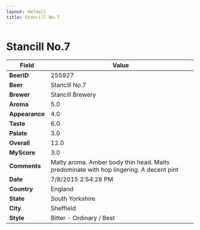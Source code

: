 ```yaml
---
layout: default
title: Stancill No.7
---
```


# Stancill No.7

| Field         | Value     |
|---------------|-----------|
| **BeerID** | 255927 |
| **Beer** | Stancill No.7 |
| **Brewer** | Stancill Brewery |
| **Aroma** | 5.0 |
| **Appearance** | 4.0 |
| **Taste** | 6.0 |
| **Palate** | 3.0 |
| **Overall** | 12.0 |
| **MyScore** | 3.0 |
| **Comments** | Malty aroma. Amber body thin head. Malts predominate with hop lingering. A decent pint |
| **Date** | 7/8/2015 2:54:28 PM |
| **Country** | England |
| **State** | South Yorkshire |
| **City** | Sheffield |
| **Style** | Bitter - Ordinary / Best |
